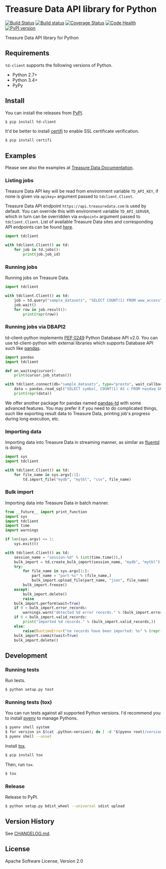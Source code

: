 # Treasure Data API library for Python

[![Build Status](https://travis-ci.org/treasure-data/td-client-python.svg)](https://travis-ci.org/treasure-data/td-client-python)
[![Build status](https://ci.appveyor.com/api/projects/status/eol91l1ag50xee9m/branch/master?svg=true)](https://ci.appveyor.com/project/treasure-data/td-client-python/branch/master)
[![Coverage Status](https://coveralls.io/repos/treasure-data/td-client-python/badge.svg)](https://coveralls.io/r/treasure-data/td-client-python)
[![Code Health](https://landscape.io/github/treasure-data/td-client-python/master/landscape.svg?style=flat)](https://landscape.io/github/treasure-data/td-client-python/master)
[![PyPI version](https://badge.fury.io/py/td-client.svg)](http://badge.fury.io/py/td-client)

Treasure Data API library for Python

## Requirements

`td-client` supports the following versions of Python.

* Python 2.7+
* Python 3.4+
* PyPy

## Install

You can install the releases from [PyPI](https://pypi.python.org/).

```sh
$ pip install td-client
```

It'd be better to install [certifi](https://pypi.python.org/pypi/certifi) to enable SSL certificate verification.

```sh
$ pip install certifi
```

## Examples

Please see also the examples at [Treasure Data Documentation](http://docs.treasuredata.com/articles/rest-api-python-client).

### Listing jobs

Treasure Data API key will be read from environment variable `TD_API_KEY`, if none is given via `apikey=` argument passed to `tdclient.Client`.

Treasure Data API endpoint `https://api.treasuredata.com` is used by default. You can override this with environment variable `TD_API_SERVER`, which in turn can be overridden via `endpoint=` argument passed to `tdclient.Client`. List of available Treasure Data sites and corresponding API endpoints can be found [here](https://support.treasuredata.com/hc/en-us/articles/360001474288-Sites-and-Endpoints).


```python
import tdclient

with tdclient.Client() as td:
    for job in td.jobs():
        print(job.job_id)
```

### Running jobs

Running jobs on Treasure Data.

```python
import tdclient

with tdclient.Client() as td:
    job = td.query("sample_datasets", "SELECT COUNT(1) FROM www_access", type="hive")
    job.wait()
    for row in job.result():
        print(repr(row))
```

### Running jobs via DBAPI2

td-client-python implements [PEP 0249](https://www.python.org/dev/peps/pep-0249/) Python Database API v2.0.
You can use td-client-python with external libraries which supports Database API such like [pandas](http://pandas.pydata.org/).

```python
import pandas
import tdclient

def on_waiting(cursor):
    print(cursor.job_status())

with tdclient.connect(db="sample_datasets", type="presto", wait_callback=on_waiting) as td:
    data = pandas.read_sql("SELECT symbol, COUNT(1) AS c FROM nasdaq GROUP BY symbol", td)
    print(repr(data))
```

We offer another package for pandas named [pandas-td](https://github.com/treasure-data/pandas-td) with some advanced features.
You may prefer it if you need to do complicated things, such like exporting result data to Treasure Data, printing job's
progress during long execution, etc.

### Importing data

Importing data into Treasure Data in streaming manner, as similar as [fluentd](http://www.fluentd.org/) is doing.

```python
import sys
import tdclient

with tdclient.Client() as td:
    for file_name in sys.argv[:1]:
        td.import_file("mydb", "mytbl", "csv", file_name)
```

### Bulk import

Importing data into Treasure Data in batch manner.

```python
from __future__ import print_function
import sys
import tdclient
import time
import warnings

if len(sys.argv) <= 1:
    sys.exit(0)

with tdclient.Client() as td:
    session_name = "session-%d" % (int(time.time()),)
    bulk_import = td.create_bulk_import(session_name, "mydb", "mytbl")
    try:
        for file_name in sys.argv[1:]:
            part_name = "part-%s" % (file_name,)
            bulk_import.upload_file(part_name, "json", file_name)
        bulk_import.freeze()
    except:
        bulk_import.delete()
        raise
    bulk_import.perform(wait=True)
    if 0 < bulk_import.error_records:
        warnings.warn("detected %d error records." % (bulk_import.error_records,))
    if 0 < bulk_import.valid_records:
        print("imported %d records." % (bulk_import.valid_records,))
    else:
        raise(RuntimeError("no records have been imported: %s" % (repr(bulk_import.name),)))
    bulk_import.commit(wait=True)
    bulk_import.delete()
```

## Development

### Running tests

Run tests.

```sh
$ python setup.py test
```

### Running tests (tox)

You can run tests against all supported Python versions. I'd recommend you to install [pyenv](https://github.com/yyuu/pyenv) to manage Pythons.

```sh
$ pyenv shell system
$ for version in $(cat .python-version); do [ -d "$(pyenv root)/versions/${version}" ] || pyenv install "${version}"; done
$ pyenv shell --unset
```

Install [tox](https://pypi.python.org/pypi/tox).

```sh
$ pip install tox
```

Then, run `tox`.

```sh
$ tox
```

### Release

Release to PyPI.

```sh
$ python setup.py bdist_wheel --universal sdist upload
```

## Version History

See [CHANGELOG.md](CHANGELOG.md).

## License

Apache Software License, Version 2.0
